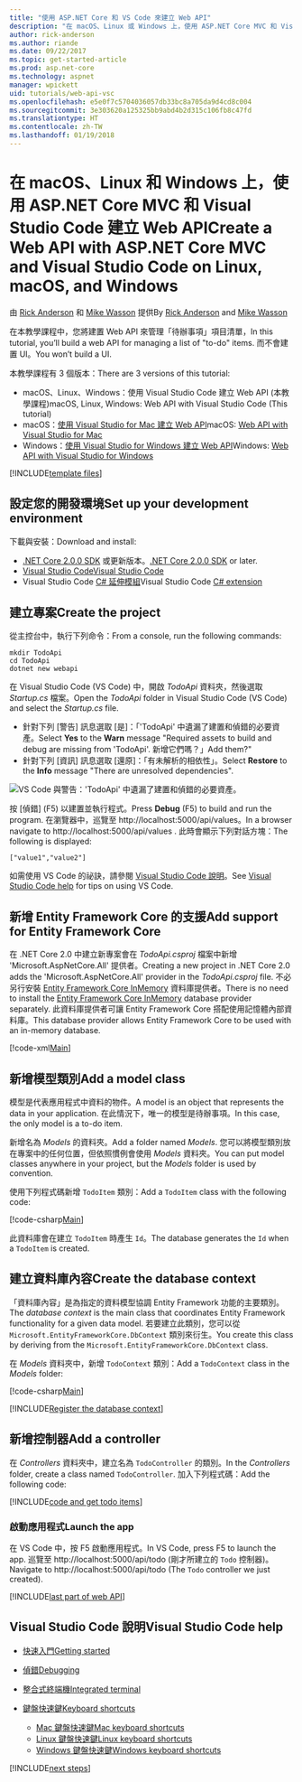 ```yaml
---
title: "使用 ASP.NET Core 和 VS Code 來建立 Web API"
description: "在 macOS、Linux 或 Windows 上，使用 ASP.NET Core MVC 和 Visual Studio Code 建置 Web API"
author: rick-anderson
ms.author: riande
ms.date: 09/22/2017
ms.topic: get-started-article
ms.prod: asp.net-core
ms.technology: aspnet
manager: wpickett
uid: tutorials/web-api-vsc
ms.openlocfilehash: e5e0f7c5704036057db33bc8a705da9d4cd8c004
ms.sourcegitcommit: 3e303620a125325bb9abd4b2d315c106fb8c47fd
ms.translationtype: HT
ms.contentlocale: zh-TW
ms.lasthandoff: 01/19/2018
---
```

# <a name="create-a-web-api-with-aspnet-core-mvc-and-visual-studio-code-on-linux-macos-and-windows"></a><span data-ttu-id="1ff95-103">在 macOS、Linux 和 Windows 上，使用 ASP.NET Core MVC 和 Visual Studio Code 建立 Web API</span><span class="sxs-lookup"><span data-stu-id="1ff95-103">Create a Web API with ASP.NET Core MVC and Visual Studio Code on Linux, macOS, and Windows</span></span>

<span data-ttu-id="1ff95-104">由 [Rick Anderson](https://twitter.com/RickAndMSFT) 和 [Mike Wasson](https://github.com/mikewasson) 提供</span><span class="sxs-lookup"><span data-stu-id="1ff95-104">By [Rick Anderson](https://twitter.com/RickAndMSFT) and [Mike Wasson](https://github.com/mikewasson)</span></span>

<span data-ttu-id="1ff95-105">在本教學課程中，您將建置 Web API 來管理「待辦事項」項目清單，</span><span class="sxs-lookup"><span data-stu-id="1ff95-105">In this tutorial, you’ll build a web API for managing a list of "to-do" items.</span></span> <span data-ttu-id="1ff95-106">而不會建置 UI。</span><span class="sxs-lookup"><span data-stu-id="1ff95-106">You won’t build a UI.</span></span>

<span data-ttu-id="1ff95-107">本教學課程有 3 個版本：</span><span class="sxs-lookup"><span data-stu-id="1ff95-107">There are 3 versions of this tutorial:</span></span>

* <span data-ttu-id="1ff95-108">macOS、Linux、Windows：使用 Visual Studio Code 建立 Web API (本教學課程)</span><span class="sxs-lookup"><span data-stu-id="1ff95-108">macOS, Linux, Windows: Web API with Visual Studio Code (This tutorial)</span></span>
* <span data-ttu-id="1ff95-109">macOS：[使用 Visual Studio for Mac 建立 Web API](xref:tutorials/first-web-api-mac)</span><span class="sxs-lookup"><span data-stu-id="1ff95-109">macOS: [Web API with Visual Studio for Mac](xref:tutorials/first-web-api-mac)</span></span>
* <span data-ttu-id="1ff95-110">Windows：[使用 Visual Studio for Windows 建立 Web API](xref:tutorials/first-web-api)</span><span class="sxs-lookup"><span data-stu-id="1ff95-110">Windows: [Web API with Visual Studio for Windows](xref:tutorials/first-web-api)</span></span>

<!-- WARNING: The code AND images in this doc are used by uid: tutorials/web-api-vsc, tutorials/first-web-api-mac and tutorials/first-web-api. If you change any code/images in this tutorial, update uid: tutorials/web-api-vsc -->

[!INCLUDE[template files](../includes/webApi/intro.md)]

## <a name="set-up-your-development-environment"></a><span data-ttu-id="1ff95-111">設定您的開發環境</span><span class="sxs-lookup"><span data-stu-id="1ff95-111">Set up your development environment</span></span>

<span data-ttu-id="1ff95-112">下載與安裝：</span><span class="sxs-lookup"><span data-stu-id="1ff95-112">Download and install:</span></span>
- <span data-ttu-id="1ff95-113">[.NET Core 2.0.0 SDK](https://www.microsoft.com/net/core) 或更新版本。</span><span class="sxs-lookup"><span data-stu-id="1ff95-113">[.NET Core 2.0.0 SDK](https://www.microsoft.com/net/core) or later.</span></span>
- [<span data-ttu-id="1ff95-114">Visual Studio Code</span><span class="sxs-lookup"><span data-stu-id="1ff95-114">Visual Studio Code</span></span>](https://code.visualstudio.com)
- <span data-ttu-id="1ff95-115">Visual Studio Code [C# 延伸模組](https://marketplace.visualstudio.com/items?itemName=ms-vscode.csharp)</span><span class="sxs-lookup"><span data-stu-id="1ff95-115">Visual Studio Code [C# extension](https://marketplace.visualstudio.com/items?itemName=ms-vscode.csharp)</span></span>

## <a name="create-the-project"></a><span data-ttu-id="1ff95-116">建立專案</span><span class="sxs-lookup"><span data-stu-id="1ff95-116">Create the project</span></span>

<span data-ttu-id="1ff95-117">從主控台中，執行下列命令：</span><span class="sxs-lookup"><span data-stu-id="1ff95-117">From a console, run the following commands:</span></span>

```console
mkdir TodoApi
cd TodoApi
dotnet new webapi
```

<span data-ttu-id="1ff95-118">在 Visual Studio Code (VS Code) 中，開啟 *TodoApi* 資料夾，然後選取 *Startup.cs* 檔案。</span><span class="sxs-lookup"><span data-stu-id="1ff95-118">Open the *TodoApi* folder in Visual Studio Code (VS Code) and select the *Startup.cs* file.</span></span>

- <span data-ttu-id="1ff95-119">針對下列 [警告] 訊息選取 [是]：「'TodoApi' 中遺漏了建置和偵錯的必要資產。</span><span class="sxs-lookup"><span data-stu-id="1ff95-119">Select **Yes** to the **Warn** message "Required assets to build and debug are missing from 'TodoApi'.</span></span> <span data-ttu-id="1ff95-120">新增它們嗎？」</span><span class="sxs-lookup"><span data-stu-id="1ff95-120">Add them?"</span></span>
- <span data-ttu-id="1ff95-121">針對下列 [資訊] 訊息選取 [還原]：「有未解析的相依性」。</span><span class="sxs-lookup"><span data-stu-id="1ff95-121">Select **Restore** to the **Info** message "There are unresolved dependencies".</span></span>

<!-- uid: tutorials/first-mvc-app-xplat/start-mvc uses the pic below. If you change it, make sure it's consistent -->

![VS Code 與警告：'TodoApi' 中遺漏了建置和偵錯的必要資產。](web-api-vsc/_static/vsc_restore.png)

<span data-ttu-id="1ff95-125">按 [偵錯] (F5) 以建置並執行程式。</span><span class="sxs-lookup"><span data-stu-id="1ff95-125">Press **Debug** (F5) to build and run the program.</span></span> <span data-ttu-id="1ff95-126">在瀏覽器中，巡覽至 http://localhost:5000/api/values。</span><span class="sxs-lookup"><span data-stu-id="1ff95-126">In a browser navigate to http://localhost:5000/api/values .</span></span> <span data-ttu-id="1ff95-127">此時會顯示下列對話方塊：</span><span class="sxs-lookup"><span data-stu-id="1ff95-127">The following is displayed:</span></span>

`["value1","value2"]`

<span data-ttu-id="1ff95-128">如需使用 VS Code 的祕訣，請參閱 [Visual Studio Code 說明](#visual-studio-code-help)。</span><span class="sxs-lookup"><span data-stu-id="1ff95-128">See [Visual Studio Code help](#visual-studio-code-help) for tips on using VS Code.</span></span>

## <a name="add-support-for-entity-framework-core"></a><span data-ttu-id="1ff95-129">新增 Entity Framework Core 的支援</span><span class="sxs-lookup"><span data-stu-id="1ff95-129">Add support for Entity Framework Core</span></span>

<span data-ttu-id="1ff95-130">在 .NET Core 2.0 中建立新專案會在 *TodoApi.csproj* 檔案中新增 'Microsoft.AspNetCore.All' 提供者。</span><span class="sxs-lookup"><span data-stu-id="1ff95-130">Creating a new project in .NET Core 2.0 adds the 'Microsoft.AspNetCore.All' provider in the *TodoApi.csproj* file.</span></span> <span data-ttu-id="1ff95-131">不必另行安裝 [Entity Framework Core InMemory](https://docs.microsoft.com/ef/core/providers/in-memory/) 資料庫提供者。</span><span class="sxs-lookup"><span data-stu-id="1ff95-131">There is no need to install the [Entity Framework Core InMemory](https://docs.microsoft.com/ef/core/providers/in-memory/) database provider separately.</span></span> <span data-ttu-id="1ff95-132">此資料庫提供者可讓 Entity Framework Core 搭配使用記憶體內部資料庫。</span><span class="sxs-lookup"><span data-stu-id="1ff95-132">This database provider allows Entity Framework Core to be used with an in-memory database.</span></span>

[!code-xml[Main](web-api-vsc/sample/TodoApi/TodoApi.csproj?highlight=12)]

## <a name="add-a-model-class"></a><span data-ttu-id="1ff95-133">新增模型類別</span><span class="sxs-lookup"><span data-stu-id="1ff95-133">Add a model class</span></span>

<span data-ttu-id="1ff95-134">模型是代表應用程式中資料的物件。</span><span class="sxs-lookup"><span data-stu-id="1ff95-134">A model is an object that represents the data in your application.</span></span> <span data-ttu-id="1ff95-135">在此情況下，唯一的模型是待辦事項。</span><span class="sxs-lookup"><span data-stu-id="1ff95-135">In this case, the only model is a to-do item.</span></span>

<span data-ttu-id="1ff95-136">新增名為 *Models* 的資料夾。</span><span class="sxs-lookup"><span data-stu-id="1ff95-136">Add a folder named *Models*.</span></span> <span data-ttu-id="1ff95-137">您可以將模型類別放在專案中的任何位置，但依照慣例會使用 *Models* 資料夾。</span><span class="sxs-lookup"><span data-stu-id="1ff95-137">You can put model classes anywhere in your project, but the *Models* folder is used by convention.</span></span>

<span data-ttu-id="1ff95-138">使用下列程式碼新增 `TodoItem` 類別：</span><span class="sxs-lookup"><span data-stu-id="1ff95-138">Add a `TodoItem` class with the following code:</span></span>

[!code-csharp[Main](first-web-api/sample/TodoApi/Models/TodoItem.cs)]

<span data-ttu-id="1ff95-139">此資料庫會在建立 `TodoItem` 時產生 `Id`。</span><span class="sxs-lookup"><span data-stu-id="1ff95-139">The database generates the `Id` when a `TodoItem` is created.</span></span>

## <a name="create-the-database-context"></a><span data-ttu-id="1ff95-140">建立資料庫內容</span><span class="sxs-lookup"><span data-stu-id="1ff95-140">Create the database context</span></span>

<span data-ttu-id="1ff95-141">「資料庫內容」是為指定的資料模型協調 Entity Framework 功能的主要類別。</span><span class="sxs-lookup"><span data-stu-id="1ff95-141">The *database context* is the main class that coordinates Entity Framework functionality for a given data model.</span></span> <span data-ttu-id="1ff95-142">若要建立此類別，您可以從 `Microsoft.EntityFrameworkCore.DbContext` 類別來衍生。</span><span class="sxs-lookup"><span data-stu-id="1ff95-142">You create this class by deriving from the `Microsoft.EntityFrameworkCore.DbContext` class.</span></span>

<span data-ttu-id="1ff95-143">在 *Models* 資料夾中，新增 `TodoContext` 類別：</span><span class="sxs-lookup"><span data-stu-id="1ff95-143">Add a `TodoContext` class in the *Models* folder:</span></span>

[!code-csharp[Main](first-web-api/sample/TodoApi/Models/TodoContext.cs)]

[!INCLUDE[Register the database context](../includes/webApi/register_dbContext.md)]

## <a name="add-a-controller"></a><span data-ttu-id="1ff95-144">新增控制器</span><span class="sxs-lookup"><span data-stu-id="1ff95-144">Add a controller</span></span>

<span data-ttu-id="1ff95-145">在 *Controllers* 資料夾中，建立名為 `TodoController` 的類別。</span><span class="sxs-lookup"><span data-stu-id="1ff95-145">In the *Controllers* folder, create a class named `TodoController`.</span></span> <span data-ttu-id="1ff95-146">加入下列程式碼：</span><span class="sxs-lookup"><span data-stu-id="1ff95-146">Add the following code:</span></span>

[!INCLUDE[code and get todo items](../includes/webApi/getTodoItems.md)]

### <a name="launch-the-app"></a><span data-ttu-id="1ff95-147">啟動應用程式</span><span class="sxs-lookup"><span data-stu-id="1ff95-147">Launch the app</span></span>

<span data-ttu-id="1ff95-148">在 VS Code 中，按 F5 啟動應用程式。</span><span class="sxs-lookup"><span data-stu-id="1ff95-148">In VS Code, press F5 to launch the app.</span></span> <span data-ttu-id="1ff95-149">巡覽至 http://localhost:5000/api/todo   (剛才所建立的 `Todo` 控制器)。</span><span class="sxs-lookup"><span data-stu-id="1ff95-149">Navigate to  http://localhost:5000/api/todo   (The `Todo` controller we just created).</span></span>

[!INCLUDE[last part of web API](../includes/webApi/end.md)]

## <a name="visual-studio-code-help"></a><span data-ttu-id="1ff95-150">Visual Studio Code 說明</span><span class="sxs-lookup"><span data-stu-id="1ff95-150">Visual Studio Code help</span></span>

- [<span data-ttu-id="1ff95-151">快速入門</span><span class="sxs-lookup"><span data-stu-id="1ff95-151">Getting started</span></span>](https://code.visualstudio.com/docs)
- [<span data-ttu-id="1ff95-152">偵錯</span><span class="sxs-lookup"><span data-stu-id="1ff95-152">Debugging</span></span>](https://code.visualstudio.com/docs/editor/debugging)
- [<span data-ttu-id="1ff95-153">整合式終端機</span><span class="sxs-lookup"><span data-stu-id="1ff95-153">Integrated terminal</span></span>](https://code.visualstudio.com/docs/editor/integrated-terminal)
- [<span data-ttu-id="1ff95-154">鍵盤快速鍵</span><span class="sxs-lookup"><span data-stu-id="1ff95-154">Keyboard shortcuts</span></span>](https://code.visualstudio.com/docs/getstarted/keybindings#_keyboard-shortcuts-reference)

  - [<span data-ttu-id="1ff95-155">Mac 鍵盤快速鍵</span><span class="sxs-lookup"><span data-stu-id="1ff95-155">Mac keyboard shortcuts</span></span>](https://code.visualstudio.com/shortcuts/keyboard-shortcuts-macos.pdf)
  - [<span data-ttu-id="1ff95-156">Linux 鍵盤快速鍵</span><span class="sxs-lookup"><span data-stu-id="1ff95-156">Linux keyboard shortcuts</span></span>](https://code.visualstudio.com/shortcuts/keyboard-shortcuts-linux.pdf)
  - [<span data-ttu-id="1ff95-157">Windows 鍵盤快速鍵</span><span class="sxs-lookup"><span data-stu-id="1ff95-157">Windows keyboard shortcuts</span></span>](https://code.visualstudio.com/shortcuts/keyboard-shortcuts-windows.pdf)

[!INCLUDE[next steps](../includes/webApi/next.md)]


